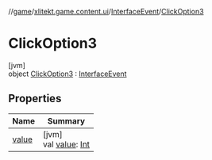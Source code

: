 //[game](../../../../index.md)/[xlitekt.game.content.ui](../../index.md)/[InterfaceEvent](../index.md)/[ClickOption3](index.md)

# ClickOption3

[jvm]\
object [ClickOption3](index.md) : [InterfaceEvent](../index.md)

## Properties

| Name | Summary |
|---|---|
| [value](../value.md) | [jvm]<br>val [value](../value.md): [Int](https://kotlinlang.org/api/latest/jvm/stdlib/kotlin/-int/index.html) |
